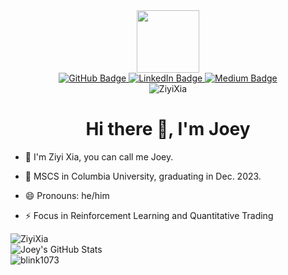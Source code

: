 <div id="header" align="center">
  <img src="https://static.wikia.nocookie.net/smosh/images/e/e1/025Pikachu_OS_anime_4.png/revision/latest/scale-to-width-down/1000?cb=20140725081329" width="100"/>
</div>


<div id="badges" align="center">
  <a href="https://github.com/ZiyiXia">
    <img src="https://img.shields.io/badge/github-%23121011.svg?style=for-the-badge&logo=github&logoColor=white" alt="GitHub Badge"/>
  </a>
  <a href="https://www.linkedin.com/in/ziyixia/">
    <img src="https://img.shields.io/badge/LinkedIn-blue?style=for-the-badge&logo=linkedin&logoColor=white" alt="LinkedIn Badge"/>
  </a>
  <a href="https://medium.com/@zx2325">
    <img src="https://img.shields.io/badge/Medium-12100E?style=for-the-badge&logo=medium&logoColor=white" alt="Medium Badge"/>
  </a>
</div>

<div id="views" align="center">
    <img src="https://komarev.com/ghpvc/?username=ZiyiXia&color=green" alt="ZiyiXia" />
</div>

<h1 align="center">Hi there 👋, I'm Joey</h1>

- 🔭 I'm Ziyi Xia, you can call me Joey.

- 👯 MSCS in Columbia University, graduating in Dec. 2023.

- 😄 Pronouns: he/him

- ⚡ Focus in Reinforcement Learning and Quantitative Trading

<div href="https://github.com/ZiyiXia/ZiyiXia">
<img align="center" src="https://github-readme-stats.vercel.app/api/top-langs?username=ZiyiXia&show_icons=true&locale=en&layout=compact&langs_count=3" alt="ZiyiXia" />
<!-- <img align="center" src="https://github-readme-stats.vercel.app/api/top-langs/?username=ZiyiXia&langs_count=3" /> -->
</div>

<!-- [![ZiyiXia's GitHub stats](https://github-readme-stats.vercel.app/api?username=ZiyiXia)](https://github.com/anuraghazra/github-readme-stats) -->
<div href="https://github.com/ZiyiXia/ZiyiXia">
<img align="center" src="https://github-readme-stats.vercel.app/api?username=ZiyiXia&line_height=27&show_icons=true&locale=en&layout=compact" alt="Joey's GitHub Stats" />
</div>

<div><img align="center" src="https://github-readme-streak-stats.herokuapp.com/?user=ZiyiXia&line_height=26" alt="blink1073" /></div>
